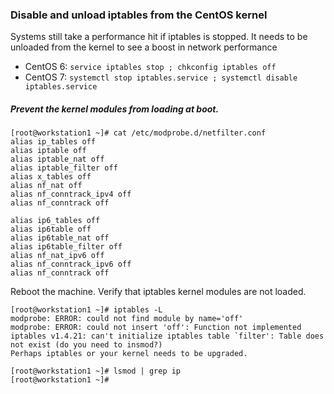 ### Disable and unload iptables from the CentOS kernel

Systems still take a performance hit if iptables is stopped.  It needs to be unloaded from the kernel to see a boost in network performance

- CentOS 6: `service iptables stop ; chkconfig iptables off`
- CentOS 7: `systemctl stop iptables.service ; systemctl disable iptables.service`

##### Prevent the kernel modules from loading at boot.

```
[root@workstation1 ~]# cat /etc/modprobe.d/netfilter.conf 
alias ip_tables off
alias iptable off
alias iptable_nat off
alias iptable_filter off
alias x_tables off
alias nf_nat off
alias nf_conntrack_ipv4 off
alias nf_conntrack off

alias ip6_tables off
alias ip6table off
alias ip6table_nat off
alias ip6table_filter off
alias nf_nat_ipv6 off
alias nf_conntrack_ipv6 off
alias nf_conntrack off
```

Reboot the machine. Verify that iptables kernel modules are not loaded.

```
[root@workstation1 ~]# iptables -L
modprobe: ERROR: could not find module by name='off'
modprobe: ERROR: could not insert 'off': Function not implemented
iptables v1.4.21: can't initialize iptables table `filter': Table does not exist (do you need to insmod?)
Perhaps iptables or your kernel needs to be upgraded.

[root@workstation1 ~]# lsmod | grep ip
[root@workstation1 ~]# 
```
